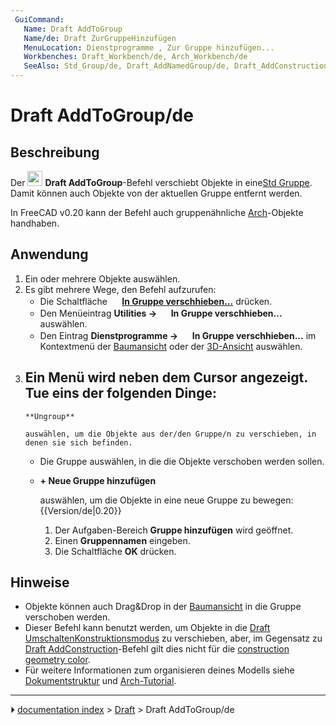 ```yaml
---
 GuiCommand:
   Name: Draft AddToGroup
   Name/de: Draft ZurGruppeHinzufügen
   MenuLocation: Dienstprogramme , Zur Gruppe hinzufügen...
   Workbenches: Draft_Workbench/de, Arch_Workbench/de
   SeeAlso: Std_Group/de, Draft_AddNamedGroup/de, Draft_AddConstruction/de, Draft_AutoGroup/de
---
```


# Draft AddToGroup/de



## Beschreibung

Der <img alt="" src=images/Draft_AddToGroup.svg  style="width:24px;"> **Draft AddToGroup**-Befehl verschiebt Objekte in eine[Std Gruppe](Std_Group/de.md). Damit können auch Objekte von der aktuellen Gruppe entfernt werden.

In FreeCAD v0.20 kann der Befehl auch gruppenähnliche [Arch](Arch_Workbench/de.md)-Objekte handhaben.



## Anwendung

1.  Ein oder mehrere Objekte auswählen.
2.  Es gibt mehrere Wege, den Befehl aufzurufen:
    -   Die Schaltfläche **<img src="images/Draft_AddToGroup.svg" width=16px> [In Gruppe verschhieben...](Draft_AddToGroup/de.md)** drücken.
    -   Den Menüeintrag **Utilities → <img src="images/Draft_AddToGroup.svg" width=16px> In Gruppe verschhieben...** auswählen.
    -   Den Eintrag **Dienstprogramme → <img src="images/Draft_AddToGroup.svg" width=16px> In Gruppe verschhieben...** im Kontextmenü der [Baumansicht](Tree_view/de.md) oder der [3D-Ansicht](3D_view/de.md) auswählen.
3.  Ein Menü wird neben dem Cursor angezeigt. Tue eins der folgenden Dinge:
    -   
        **Ungroup**
        
        auswählen, um die Objekte aus der/den Gruppe/n zu verschieben, in denen sie sich befinden.

    -   Die Gruppe auswählen, in die die Objekte verschoben werden sollen.

    -   
        **+ Neue Gruppe hinzufügen**
        
        auswählen, um die Objekte in eine neue Gruppe zu bewegen: {{Version/de|0.20}}

        1.  Der Aufgaben-Bereich **Gruppe hinzufügen** wird geöffnet.
        2.  Einen **Gruppennamen** eingeben.
        3.  Die Schaltfläche **OK** drücken.



## Hinweise

-   Objekte können auch Drag&Drop in der [Baumansicht](Tree_view/de.md) in die Gruppe verschoben werden.
-   Dieser Befehl kann benutzt werden, um Objekte in die [Draft UmschaltenKonstruktionsmodus](Draft_ToggleConstructionMode/de.md) zu verschieben, aber, im Gegensatz zu [Draft AddConstruction](Draft_AddConstruction/de.md)-Befehl gilt dies nicht für die [construction geometry color](Draft_ToggleConstructionMode/de#Preferences.md).
-   Für weitere Informationen zum organisieren deines Modells siehe [Dokumentstruktur](Document_structure/de.md) und [Arch-Tutorial](Arch_tutorial/de#Organizing_your_model.md).



---
⏵ [documentation index](../README.md) > [Draft](Draft_Workbench.md) > Draft AddToGroup/de
